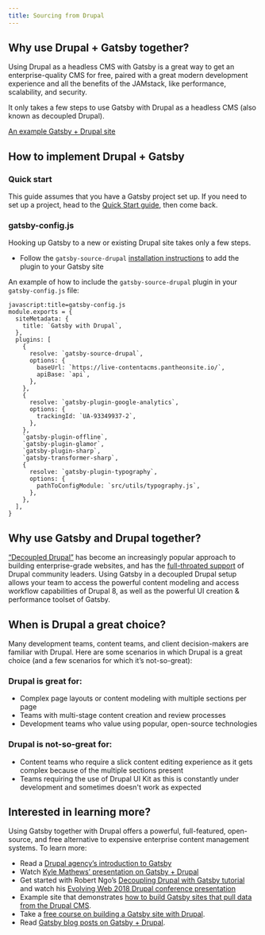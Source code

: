 ```yaml
---
title: Sourcing from Drupal
---
```


## Why use Drupal + Gatsby together?

Using Drupal as a headless CMS with Gatsby is a great way to get an enterprise-quality CMS for free, paired with a great modern development experience and all the benefits of the JAMstack, like performance, scalability, and security.

It only takes a few steps to use Gatsby with Drupal as a headless CMS (also known as decoupled Drupal).

[An example Gatsby + Drupal site](https://github.com/gatsbyjs/gatsby/tree/master/examples/using-drupal)

## How to implement Drupal + Gatsby

### Quick start

This guide assumes that you have a Gatsby project set up. If you need to set up a project, head to the [Quick Start guide](/docs/quick-start/), then come back.

### gatsby-config.js

Hooking up Gatsby to a new or existing Drupal site takes only a few steps.

- Follow the `gatsby-source-drupal` [installation instructions](/packages/gatsby-source-drupal/?=drupal) to add the plugin to your Gatsby site

An example of how to include the `gatsby-source-drupal` plugin in your `gatsby-config.js` file:

    javascript:title=gatsby-config.js
    module.exports = {
      siteMetadata: {
        title: `Gatsby with Drupal`,
      },
      plugins: [
        {
          resolve: `gatsby-source-drupal`,
          options: {
            baseUrl: `https://live-contentacms.pantheonsite.io/`,
            apiBase: `api`,
          },
        },
        {
          resolve: `gatsby-plugin-google-analytics`,
          options: {
            trackingId: `UA-93349937-2`,
          },
        },
        `gatsby-plugin-offline`,
        `gatsby-plugin-glamor`,
        `gatsby-plugin-sharp`,
        `gatsby-transformer-sharp`,
        {
          resolve: `gatsby-plugin-typography`,
          options: {
            pathToConfigModule: `src/utils/typography.js`,
          },
        },
      ],
    }

## Why use Gatsby and Drupal together?

[“Decoupled Drupal”](https://www.acquia.com/drupal/decoupled-drupal) has become an increasingly popular approach to building enterprise-grade websites, and has the [full-throated support](https://dri.es/how-to-decouple-drupal-in-2018) of Drupal community leaders. Using Gatsby in a decoupled Drupal setup allows your team to access the powerful content modeling and access workflow capabilities of Drupal 8, as well as the powerful UI creation & performance toolset of Gatsby.

## When is Drupal a great choice?

Many development teams, content teams, and client decision-makers are familiar with Drupal. Here are some scenarios in which Drupal is a great choice (and a few scenarios for which it’s not-so-great):

### Drupal is great for:

- Complex page layouts or content modeling with multiple sections per page
- Teams with multi-stage content creation and review processes
- Development teams who value using popular, open-source technologies

### Drupal is not-so-great for:

- Content teams who require a slick content editing experience as it gets complex because of the multiple sections present
- Teams requiring the use of Drupal UI Kit as this is constantly under development and sometimes doesn't work as expected

## Interested in learning more?

Using Gatsby together with Drupal offers a powerful, full-featured, open-source, and free alternative to expensive enterprise content management systems. To learn more:

- Read a [Drupal agency’s introduction to Gatsby](https://www.mediacurrent.com/what-is-gatsby.js/)
- Watch [Kyle Mathews’ presentation on Gatsby + Drupal](https://2017.badcamp.net/session/coding-development/beginner/headless-drupal-building-blazing-fast-websites-reactgatsbyjs)
- Get started with Robert Ngo’s [Decoupling Drupal with Gatsby tutorial](https://evolvingweb.ca/blog/decoupling-drupal-gatsby) and watch his [Evolving Web 2018 Drupal conference presentation](https://www.youtube.com/watch?v=s5kUJRGDz6I)
- Example site that demonstrates [how to build Gatsby sites that pull data from the Drupal CMS](https://github.com/gatsbyjs/gatsby/tree/master/examples/using-drupal).
- Take a [free course on building a Gatsby site with Drupal](https://gatsbyguides.com/).
- Read [Gatsby blog posts on Gatsby + Drupal](/blog/tags/drupal/).